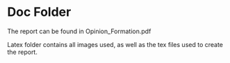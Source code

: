 # Doc Folder

The report can be found in Opinion_Formation.pdf

Latex folder contains all images used, as well as the tex files used to create the report.
